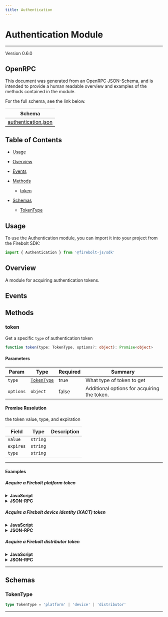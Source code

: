 ```yaml
---
title: Authentication
---
```


# Authentication Module
---
Version 0.6.0

## OpenRPC
This document was generated from an OpenRPC JSON-Schema, and is intended to provide a human readable overview and examples of the methods contained in the module.

For the full schema, see the link below.

| Schema |
|--------|
| [authentication.json](https://github.com/rdkcentral/firebolt-core-sdk/blob/main/src/modules/authentication.json) |


## Table of Contents
 - [Usage](#usage)
 - [Overview](#overview)
 - [Events](#events)

 - [Methods](#methods)
    - [token](#token)
 - [Schemas](#schemas)
    - [TokenType](#tokentype)

<span></span>

## Usage
To use the Authentication module, you can import it into your project from the Firebolt SDK:

```javascript
import { Authentication } from '@firebolt-js/sdk'
```
## Overview
A module for acquiring authentication tokens.

## Events


## Methods
### token
Get a specific `type` of authentication token

```typescript
function token(type: TokenType, options?: object): Promise<object>
```
#### Parameters

| Param                  | Type                 | Required                 | Summary                 |
| ---------------------- | -------------------- | ------------------------ | ----------------------- |
| `type` | [`TokenType`](#tokentype) | true | What type of token to get  |
| `options` | `object` | false | Additional options for acquiring the token.  |

#### Promise Resolution

the token value, type, and expiration

| Field | Type | Description |
| ----- | ---- | ----------- |
| `value` | `string` |  |
| `expires` | `string` |  |
| `type` | `string` |  |


---

#### Examples

##### Acquire a Firebolt platform token
<details>
  <summary><b>JavaScript</b></summary>

```javascript
import { Authentication } from '@firebolt-js/sdk'

Authentication.token("platform", null)
    .then(token => {
        console.log(token)
    })
```
Value of `token`

```javascript
{
  "value": "eyJhbGciOiJIUzI1NiIsInR5cCI6IkpXVCJ9.eyJzdWIiOiIxMjM0NTY3ODkwIiwibmFtZSI6IkpvaG4gRG9lIiwiaWF0IjoxNTE2MjM5MDIyfQ.SflKxwRJSMeKKF2QT4fwpMeJf36POk6yJV_adQssw5c",
  "expires": "2022-04-23T18:25:43.511Z",
  "type": "platform"
}
```

</details>
<details>
  <summary><b>JSON-RPC</b></summary>

###### Request

```json
{
  "jsonrpc": "2.0",
  "id": 1,
  "method": "authentication.token",
  "params": {
    "type": "platform"
  }
}
```

###### Response

```json
{
  "jsonrpc": "2.0",
  "id": 1,
  "result": {
    "value": "eyJhbGciOiJIUzI1NiIsInR5cCI6IkpXVCJ9.eyJzdWIiOiIxMjM0NTY3ODkwIiwibmFtZSI6IkpvaG4gRG9lIiwiaWF0IjoxNTE2MjM5MDIyfQ.SflKxwRJSMeKKF2QT4fwpMeJf36POk6yJV_adQssw5c",
    "expires": "2022-04-23T18:25:43.511Z",
    "type": "platform"
  }
}
```

</details>

##### Acquire a Firebolt device identity (XACT) token
<details>
  <summary><b>JavaScript</b></summary>

```javascript
import { Authentication } from '@firebolt-js/sdk'

Authentication.token("device", null)
    .then(token => {
        console.log(token)
    })
```
Value of `token`

```javascript
{
  "value": "eyJhbGciOiJIUzI1NiIsInR5cCI6IkpXVCJ9.eyJzdWIiOiIxMjM0NTY3ODkwIiwibmFtZSI6IkpvaG4gRG9lIiwiaWF0IjoxNTE2MjM5MDIyfQ.SflKxwRJSMeKKF2QT4fwpMeJf36POk6yJV_adQssw5c",
  "expires": "2022-04-23T18:25:43.511Z",
  "type": "device"
}
```

</details>
<details>
  <summary><b>JSON-RPC</b></summary>

###### Request

```json
{
  "jsonrpc": "2.0",
  "id": 1,
  "method": "authentication.token",
  "params": {
    "type": "device"
  }
}
```

###### Response

```json
{
  "jsonrpc": "2.0",
  "id": 1,
  "result": {
    "value": "eyJhbGciOiJIUzI1NiIsInR5cCI6IkpXVCJ9.eyJzdWIiOiIxMjM0NTY3ODkwIiwibmFtZSI6IkpvaG4gRG9lIiwiaWF0IjoxNTE2MjM5MDIyfQ.SflKxwRJSMeKKF2QT4fwpMeJf36POk6yJV_adQssw5c",
    "expires": "2022-04-23T18:25:43.511Z",
    "type": "device"
  }
}
```

</details>

##### Acquire a Firebolt distributor token
<details>
  <summary><b>JavaScript</b></summary>

```javascript
import { Authentication } from '@firebolt-js/sdk'

Authentication.token("distributor", {"clientId":"xyz"})
    .then(token => {
        console.log(token)
    })
```
Value of `token`

```javascript
{
  "value": "eyJhbGciOiJIUzI1NiIsInR5cCI6IkpXVCJ9.eyJzdWIiOiIxMjM0NTY3ODkwIiwibmFtZSI6IkpvaG4gRG9lIiwiaWF0IjoxNTE2MjM5MDIyfQ.SflKxwRJSMeKKF2QT4fwpMeJf36POk6yJV_adQssw5c",
  "expires": "2022-04-23T18:25:43.511Z",
  "type": "distributor",
  "data": {
    "tid": "EB00E9230AB2A35F57DB4EFDDC4908F6446D38F08F4FF0BD57FE6A61E21EEFD9",
    "scope": "scope"
  }
}
```

</details>
<details>
  <summary><b>JSON-RPC</b></summary>

###### Request

```json
{
  "jsonrpc": "2.0",
  "id": 1,
  "method": "authentication.token",
  "params": {
    "type": "distributor",
    "options": {
      "clientId": "xyz"
    }
  }
}
```

###### Response

```json
{
  "jsonrpc": "2.0",
  "id": 1,
  "result": {
    "value": "eyJhbGciOiJIUzI1NiIsInR5cCI6IkpXVCJ9.eyJzdWIiOiIxMjM0NTY3ODkwIiwibmFtZSI6IkpvaG4gRG9lIiwiaWF0IjoxNTE2MjM5MDIyfQ.SflKxwRJSMeKKF2QT4fwpMeJf36POk6yJV_adQssw5c",
    "expires": "2022-04-23T18:25:43.511Z",
    "type": "distributor",
    "data": {
      "tid": "EB00E9230AB2A35F57DB4EFDDC4908F6446D38F08F4FF0BD57FE6A61E21EEFD9",
      "scope": "scope"
    }
  }
}
```

</details>




---



## Schemas

### TokenType

```typescript
type TokenType = 'platform' | 'device' | 'distributor'
```





---


